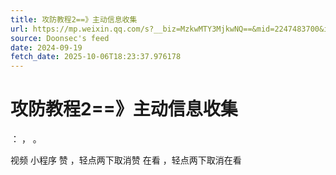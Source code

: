```yaml
---
title: 攻防教程2==》主动信息收集
url: https://mp.weixin.qq.com/s?__biz=MzkwMTY3MjkwNQ==&mid=2247483700&idx=1&sn=9d1ac34cc8304347969a737136b0f58c
source: Doonsec's feed
date: 2024-09-19
fetch_date: 2025-10-06T18:23:37.976178
---
```


# 攻防教程2==》主动信息收集

：
，
。

视频
小程序
赞
，轻点两下取消赞
在看
，轻点两下取消在看